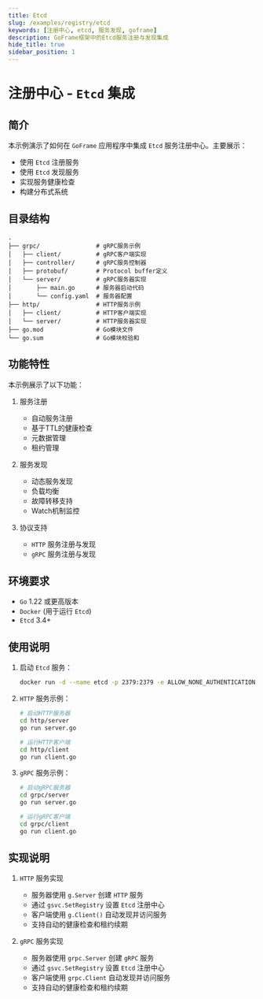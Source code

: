 ```yaml
---
title: Etcd
slug: /examples/registry/etcd
keywords: [注册中心, etcd, 服务发现, goframe]
description: GoFrame框架中的Etcd服务注册与发现集成
hide_title: true
sidebar_position: 1
---
```


# 注册中心 - `Etcd` 集成

## 简介

本示例演示了如何在 `GoFrame` 应用程序中集成 `Etcd` 服务注册中心。主要展示：
- 使用 `Etcd` 注册服务
- 使用 `Etcd` 发现服务
- 实现服务健康检查
- 构建分布式系统

## 目录结构

```text
.
├── grpc/                # gRPC服务示例
│   ├── client/          # gRPC客户端实现
│   ├── controller/      # gRPC服务控制器
│   ├── protobuf/        # Protocol buffer定义
│   └── server/          # gRPC服务器实现
│       ├── main.go      # 服务器启动代码
│       └── config.yaml  # 服务器配置
├── http/                # HTTP服务示例
│   ├── client/          # HTTP客户端实现
│   └── server/          # HTTP服务器实现
├── go.mod               # Go模块文件
└── go.sum               # Go模块校验和
```

## 功能特性

本示例展示了以下功能：

1. 服务注册
   - 自动服务注册
   - 基于TTL的健康检查
   - 元数据管理
   - 租约管理

2. 服务发现
   - 动态服务发现
   - 负载均衡
   - 故障转移支持
   - Watch机制监控

3. 协议支持
   - `HTTP` 服务注册与发现
   - `gRPC` 服务注册与发现

## 环境要求

- `Go` 1.22 或更高版本
- `Docker` (用于运行 `Etcd`)
- `Etcd` 3.4+

## 使用说明

1. 启动 `Etcd` 服务：
   ```bash
   docker run -d --name etcd -p 2379:2379 -e ALLOW_NONE_AUTHENTICATION=yes bitnami/etcd:3.4.24
   ```

2. `HTTP` 服务示例：
   ```bash
   # 启动HTTP服务器
   cd http/server
   go run server.go

   # 运行HTTP客户端
   cd http/client
   go run client.go
   ```

3. `gRPC` 服务示例：
   ```bash
   # 启动gRPC服务器
   cd grpc/server
   go run server.go

   # 运行gRPC客户端
   cd grpc/client
   go run client.go
   ```

## 实现说明

1. `HTTP` 服务实现
   - 服务器使用 `g.Server` 创建 `HTTP` 服务
   - 通过 `gsvc.SetRegistry` 设置 `Etcd` 注册中心
   - 客户端使用 `g.Client()` 自动发现并访问服务
   - 支持自动的健康检查和租约续期

2. `gRPC` 服务实现
   - 服务器使用 `grpc.Server` 创建 `gRPC` 服务
   - 通过 `gsvc.SetRegistry` 设置 `Etcd` 注册中心
   - 客户端使用 `grpc.Client` 自动发现并访问服务
   - 支持自动的健康检查和租约续期
